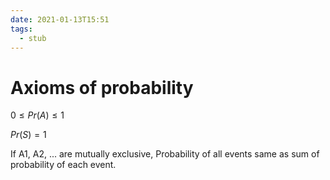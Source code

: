 ```yaml
---
date: 2021-01-13T15:51
tags: 
  - stub
---
```


# Axioms of probability

$0 \leq Pr(A) \leq 1$

$Pr(S) = 1$

If A1, A2, ... are mutually exclusive, Probability of all events same as sum of probability of each event.

